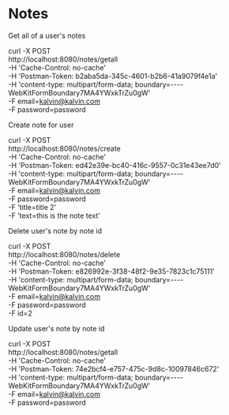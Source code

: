 # Notes


Get all of a user's notes

curl -X POST \
  http://localhost:8080/notes/getall \
  -H 'Cache-Control: no-cache' \
  -H 'Postman-Token: b2aba5da-345c-4601-b2b6-41a9079f4e1a' \
  -H 'content-type: multipart/form-data; boundary=----WebKitFormBoundary7MA4YWxkTrZu0gW' \
  -F email=kalvin@kalvin.com \
  -F password=password


Create note for user

curl -X POST \
  http://localhost:8080/notes/create \
  -H 'Cache-Control: no-cache' \
  -H 'Postman-Token: ed42e39e-bc40-416c-9557-0c31e43ee7d0' \
  -H 'content-type: multipart/form-data; boundary=----WebKitFormBoundary7MA4YWxkTrZu0gW' \
  -F email=kalvin@kalvin.com \
  -F password=password \
  -F 'title=title 2' \
  -F 'text=this is the note text'

Delete user's note by note id

curl -X POST \
  http://localhost:8080/notes/delete \
  -H 'Cache-Control: no-cache' \
  -H 'Postman-Token: e826992e-3f38-48f2-9e35-7823c1c75111' \
  -H 'content-type: multipart/form-data; boundary=----WebKitFormBoundary7MA4YWxkTrZu0gW' \
  -F email=kalvin@kalvin.com \
  -F password=password \
  -F id=2


Update user's note by note id

curl -X POST \
  http://localhost:8080/notes/getall \
  -H 'Cache-Control: no-cache' \
  -H 'Postman-Token: 74e2bcf4-e757-475c-9d8c-10097846c672' \
  -H 'content-type: multipart/form-data; boundary=----WebKitFormBoundary7MA4YWxkTrZu0gW' \
  -F email=kalvin@kalvin.com \
  -F password=password

